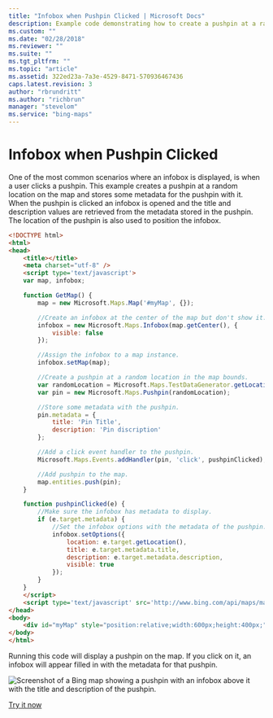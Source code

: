 ```yaml
---
title: "Infobox when Pushpin Clicked | Microsoft Docs"
description: Example code demonstrating how to create a pushpin at a random location on the map that when selected an infobox appears with the title and description values.
ms.custom: ""
ms.date: "02/28/2018"
ms.reviewer: ""
ms.suite: ""
ms.tgt_pltfrm: ""
ms.topic: "article"
ms.assetid: 322ed23a-7a3e-4529-8471-570936467436
caps.latest.revision: 3
author: "rbrundritt"
ms.author: "richbrun"
manager: "stevelom"
ms.service: "bing-maps"
---
```


# Infobox when Pushpin Clicked

One of the most common scenarios where an infobox is displayed, is when a user clicks a pushpin. This example creates a pushpin at a random location on the map and stores some metadata for the pushpin with it. When the pushpin is clicked an infobox is opened and the title and description values are retrieved from the metadata stored in the pushpin. The location of the pushpin is also used to position the infobox. 

```html
<!DOCTYPE html>
<html>
<head>
    <title></title>
    <meta charset="utf-8" />
	<script type='text/javascript'>
    var map, infobox;

    function GetMap() {
        map = new Microsoft.Maps.Map('#myMap', {});

        //Create an infobox at the center of the map but don't show it.
        infobox = new Microsoft.Maps.Infobox(map.getCenter(), {
            visible: false
        });

        //Assign the infobox to a map instance.
        infobox.setMap(map);

        //Create a pushpin at a random location in the map bounds.
        var randomLocation = Microsoft.Maps.TestDataGenerator.getLocations(1, map.getBounds());
        var pin = new Microsoft.Maps.Pushpin(randomLocation);

        //Store some metadata with the pushpin.
        pin.metadata = {
            title: 'Pin Title',
            description: 'Pin discription'
        };

        //Add a click event handler to the pushpin.
        Microsoft.Maps.Events.addHandler(pin, 'click', pushpinClicked);

        //Add pushpin to the map.
        map.entities.push(pin);
    }

    function pushpinClicked(e) {
        //Make sure the infobox has metadata to display.
        if (e.target.metadata) {
            //Set the infobox options with the metadata of the pushpin.
            infobox.setOptions({
                location: e.target.getLocation(),
                title: e.target.metadata.title,
                description: e.target.metadata.description,
                visible: true
            });
        }
    }
    </script>
    <script type='text/javascript' src='http://www.bing.com/api/maps/mapcontrol?callback=GetMap&key=[YOUR_BING_MAPS_KEY]' async defer></script>
</head>
<body>
    <div id="myMap" style="position:relative;width:600px;height:400px;"></div>
</body>
</html>
```

Running this code will display a pushpin on the map. If you click on it, an infobox will appear filled in with the metadata for that pushpin.

![Screenshot of a Bing map showing a pushpin with an infobox above it with the title and description of the pushpin.](../../media/bmv8-infoboxwhenpinclicked2.png) 

[Try it now](https://www.bing.com/api/maps/sdk/mapcontrol/isdk#displayInfoboxOnClickPushpin+JS)